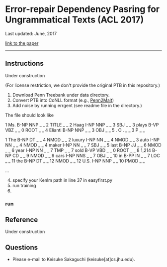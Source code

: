 # Error-repair Dependency Pasring for Ungrammatical Texts (ACL 2017)

Last updated: June, 2017

[link to the paper](#)

- - -

## Instructions 

Under construction

(For license restriction, we don't provide the original PTB in this repository.)


1. Download Penn Treebank under data directory.
2. Convert PTB into CoNLL format (e.g., [Penn2Malt](https://stp.lingfil.uu.se/~nivre/research/Penn2Malt.html))
3. Add noise by running errgent (see readme file in the directory.)

The file should look like 

1       Ms.     B-NP    NNP     _       _       2       TITLE   _       _
2       Haag    I-NP    NNP     _       _       3       SBJ     _       _
3       plays   B-VP    VBZ     _       _       0       ROOT    _       _
4       Elianti B-NP    NNP     _       _       3       OBJ     _       _
5       .       O       .       _       _       3       P       _       _

1       The     B-NP    DT      _       _       4       NMOD    _       _
2       luxury  I-NP    NN      _       _       4       NMOD    _       _
3       auto    I-NP    NN      _       _       4       NMOD    _       _
4       maker   I-NP    NN      _       _       7       SBJ     _       _
5       last    B-NP    JJ      _       _       6       NMOD    _       _
6       year    I-NP    NN      _       _       7       TMP     _       _
7       sold    B-VP    VBD     _       _       0       ROOT    _       _
8       1,214   B-NP    CD      _       _       9       NMOD    _       _
9       cars    I-NP    NNS     _       _       7       OBJ     _       _
10      in      B-PP    IN      _       _       7       LOC     _       _
11      the     B-NP    DT      _       _       12      NMOD    _       _
12      U.S.    I-NP    NNP     _       _       10      PMOD    _       _

...

4. specify your Kenlm path in line 37 in easyfirst.py
4. run training
5.

### run 


## Reference
Under construction

## Questions

 - Please e-mail to Keisuke Sakaguchi (keisuke[at]cs.jhu.edu).
